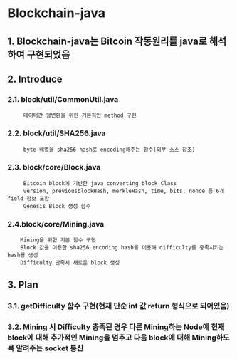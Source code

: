 # Blockchain-java

## 1. Blockchain-java는 Bitcoin 작동원리를 java로 해석하여 구현되었음

## 2. Introduce
### 2.1. block/util/CommonUtil.java
         데이터간 형변환을 위한 기본적인 method 구현

### 2.2. block/util/SHA256.java
         byte 배열을 sha256 hash로 encoding해주는 함수(외부 소스 참조)

### 2.3. block/core/Block.java
         Bitcoin block에 기반한 java converting block Class
         version, previousblockHash, merkleHash, time, bits, nonce 등 6개 field 정보 포함
         Genesis Block 생성 함수

### 2.4.block/core/Mining.java
        Mining을 위한 기본 함수 구현
        Block 값을 이용한 sha256 encoding hash를 이용해 difficulty를 충족시키는 hash를 생성
        Difficulty 만족시 새로운 block 생성

## 3. Plan
### 3.1. getDifficulty 함수 구현(현재 단순 int 값 return 형식으로 되어있음)
### 3.2.  Mining 시 Difficulty 충족된 경우 다른 Mining하는 Node에 현재 block에 대해 추가적인 Mining을 멈추고 다음 block에 대해 Mining하도록 알려주는 socket 통신 
